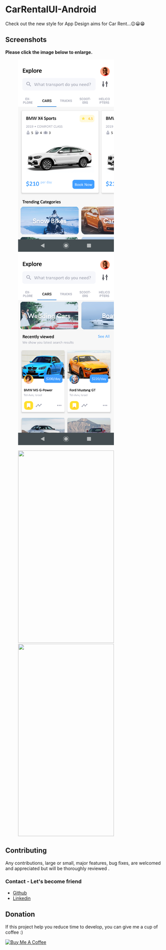 # CarRentalUI-Android
Check out the new style for App Design aims for Car Rent...😉😀😁

## Screenshots

**Please click the image below to enlarge.**

<img src="https://github.com/Vikramkumarx/Car-rental/blob/main/Screenshots/Screenshot_20190413-150346.png" height="600" width="300" hspace="40"><img src="https://github.com/Vikramkumarx/Car-rental/blob/main/Screenshots/Screenshot_20190413-150350.png" height="600" width="300" hspace="40">

<img src="https://github.com/Shashank02051997/CarRentalUI-Android/blob/master/Screenshots/Screenshot_20190413-150418.png" height="600" width="300" hspace="40"><img src="https://github.com/Shashank02051997/CarRentalUI-Android/blob/master/Screenshots/Screenshot_20190413-150423.png" height="600" width="300" hspace="40">

## Contributing



Any contributions, large or small, major features, bug fixes, are welcomed and appreciated
but will be thoroughly reviewed .

### Contact - Let's become friend

- [Github](https://github.com/Vikramkumarx)
- [Linkedin](https://www.linkedin.com/in/vikram-kumar-51b9a1247/)

## Donation
If this project help you reduce time to develop, you can give me a cup of coffee :) 

<a href="https://www.buymeacoffee.com/mXUuDW7" target="_blank"><img src="https://bmc-cdn.nyc3.digitaloceanspaces.com/BMC-button-images/custom_images/orange_img.png" alt="Buy Me A Coffee" style="height: auto !important;width: auto !important;" ></a>
